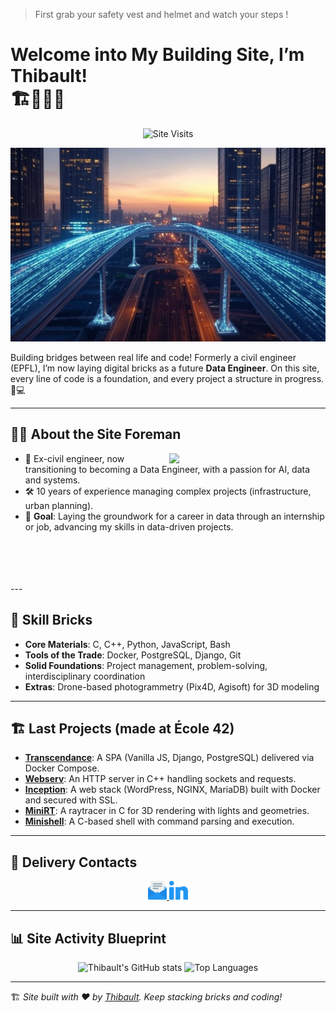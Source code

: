 > First grab your safety vest and helmet and watch your steps !

# Welcome into My Building Site, I’m Thibault!<br>🏗️👷‍♂️💾

<p align="center">
  <img src="https://komarev.com/ghpvc/?username=th1zan&label=Site+Visits&color=orange" alt="Site Visits"/>
</p>

![Bridge](https://raw.githubusercontent.com/th1zan/th1zan/main/imgs/bridge.jpg)

Building bridges between real life and code! Formerly a civil engineer (EPFL), I’m now laying digital bricks as a future **Data Engineer**. On this site, every line of code is a foundation, and every project a structure in progress. 🚧💻

---

## 👷‍♂️ About the Site Foreman  
<picture>
  <img align="right" src="imgs/civildev" width="250px">
</picture>

- 🏢 Ex-civil engineer, now transitioning to becoming a Data Engineer, with a passion for AI, data and systems.  
- 🛠️ 10 years of experience managing complex projects (infrastructure, urban planning).  
- 🚚 **Goal**: Laying the groundwork for a career in data through an internship or job, advancing my skills in data-driven projects.  
<br>
<br>
<br>
<br>
---

## 🧱 Skill Bricks  

- **Core Materials**: C, C++, Python, JavaScript, Bash  
- **Tools of the Trade**: Docker, PostgreSQL, Django, Git  
- **Solid Foundations**: Project management, problem-solving, interdisciplinary coordination  
- **Extras**: Drone-based photogrammetry (Pix4D, Agisoft) for 3D modeling  

---

## 🏗️ Last Projects (made at École 42)  

- **[Transcendance](https://github.com/th1zan/transcendance)**: A SPA (Vanilla JS, Django, PostgreSQL) delivered via Docker Compose.  
- **[Webserv](https://github.com/th1zan/webserv)**: An HTTP server in C++ handling sockets and requests.  
- **[Inception](https://github.com/th1zan/inception)**: A web stack (WordPress, NGINX, MariaDB) built with Docker and secured with SSL.  
- **[MiniRT](https://github.com/th1zan/minirt)**: A raytracer in C for 3D rendering with lights and geometries.  
- **[Minishell](https://github.com/th1zan/minishell)**: A C-based shell with command parsing and execution.  

---

## 🚛 Delivery Contacts  

<div align="center">
  <a href="mailto:thibault.sanglard@gmail.com">
    <img src="https://raw.githubusercontent.com/th1zan/th1zan/main/imgs/email.png" width="30" height="30" />
  </a>
  <a href="https://linkedin.com/in/thibault-sanglard">
    <img src="https://raw.githubusercontent.com/th1zan/th1zan/main/imgs/linkedin.png" width="30" height="30" />
  </a>
</div>

---

## 📊 Site Activity Blueprint  

<div align="center">
  <img src="https://github-readme-stats.vercel.app/api?username=th1zan&show_icons=true&theme=gruvbox&title_color=ff9900&icon_color=ff5500&text_color=ffffff" alt="Thibault's GitHub stats">
  <img src="https://github-readme-stats.vercel.app/api/top-langs/?username=th1zan&layout=compact&theme=gruvbox" alt="Top Languages" />
</div>

---

🏗️ _Site built with ❤️ by [Thibault](https://github.com/th1zan). Keep stacking bricks and coding!_

